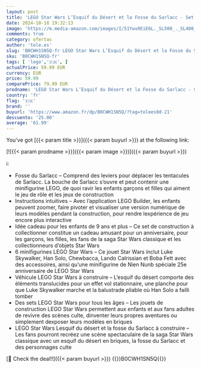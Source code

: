 ```yaml
---
layout: post
title: 'LEGO Star Wars L’Esquif du Désert et la Fosse du Sarlacc - Set de Construction Collector pour Les Enfants et Les Fans de la Saga - Véhicule à Construire pour Garçons et Filles 75396'
date: 2024-10-18 19:32:13
image: 'https://m.media-amazon.com/images/I/51Ywv0EiE6L._SL500_._SL400_.jpg'
comments: true
category: ofertas
author: 'tole.es'
slug: 'B0CWH1SN5Q-fr LEGO Star Wars L’Esquif du Désert et la Fosse du Sarlacc -...'
sku: 'B0CWH1SN5Q-fr'
tags: [ 'lego','🇫🇷', ]
actualPrice: 59.99 EUR
currency: EUR
price: 59.99
comparePrice: 79.99 EUR
prodname: 'LEGO Star Wars L’Esquif du Désert et la Fosse du Sarlacc - Set de Construction Collector pour Les Enfants et Les Fans de la Saga - Véhicule à Construire pour Garçons et Filles 75396'
country: 'fr'
flag: '🇫🇷'
brand: ''
buyurl: 'https://www.amazon.fr/dp/B0CWH1SN5Q/?tag=tolees0d-21'
descuento: '25.00'
average: '61.99'
---
```


You've got [{{< param title >}}]({{< param buyurl >}}) at the following link:

[![{{< param prodname >}}]({{< param image >}})]({{< param buyurl >}})

ℹ️:

- Fosse du Sarlacc – Comprend des leviers pour déplacer les tentacules de Sarlacc. La bouche de Sarlacc s’ouvre et peut contenir une minifigurine LEGO, de quoi ravir les enfants garçons et filles qui aiment le jeu de rôle et les jeux de construction
- Instructions intuitives – Avec l’application LEGO Builder, les enfants peuvent zoomer, faire pivoter et visualiser une version numérique de leurs modèles pendant la construction, pour rendre lexpérience de jeu encore plus interactive
- Idée cadeau pour les enfants de 9 ans et plus – Ce set de construction à collectionner constitue un cadeau amusant pour un anniversaire, pour les garçons, les filles, les fans de la saga Star Wars classique et les collectionneurs d’objets Star Wars
- 6 minifigurines LEGO Star Wars – Ce jouet Star Wars inclut Luke Skywalker, Han Solo, Chewbacca, Lando Calrissian et Boba Fett avec des accessoires, ainsi qu’une minifigurine de Nien Nunb spéciale 25e anniversaire de LEGO Star Wars
- Véhicule LEGO Star Wars à construire – L’esquif du désert comporte des éléments translucides pour un effet vol stationnaire, une planche pour que Luke Skywalker marche et la balustrade pliable où Han Solo a failli tomber
- Des sets LEGO Star Wars pour tous les âges – Les jouets de construction LEGO Star Wars permettent aux enfants et aux fans adultes de revivre des scènes culte, dinventer leurs propres aventures ou simplement dexposer leurs modèles en briques
- LEGO Star Wars Lesquif du désert et la fosse du Sarlacc à construire – Les fans pourront recréez une scène spectaculaire de la saga Star Wars classique avec un esquif du désert en briques, la fosse du Sarlacc et des personnages culte

[🛒 Check the deal!!]({{< param buyurl >}})
{{<world>}}B0CWH1SN5Q{{</world>}}
